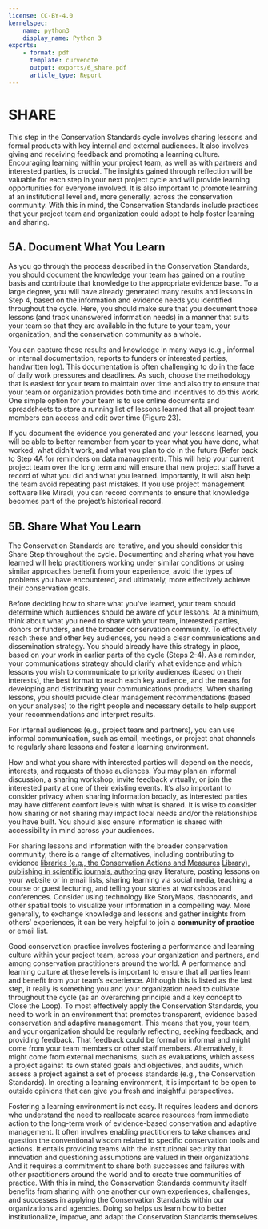 ```yaml
---
license: CC-BY-4.0
kernelspec:
    name: python3
    display_name: Python 3
exports:
    - format: pdf
      template: curvenote
      output: exports/6_share.pdf
      article_type: Report
---
```


# SHARE
This step in the Conservation Standards cycle involves sharing lessons and formal products with key internal and external audiences. It also involves giving and receiving feedback and promoting a learning culture. Encouraging learning within your project team, as well as with partners and interested parties, is crucial. The insights gained through reflection will be valuable for each step in your next project cycle and will provide learning opportunities for everyone involved. It is also important to promote learning at an institutional level and, more generally, across the conservation community. With this in mind, the Conservation Standards include practices that your project team and organization could adopt to help foster learning and sharing.

## 5A. Document What You Learn
As you go through the process described in the Conservation Standards, you should document the knowledge your team has gained on a routine basis and contribute that knowledge to the appropriate evidence base. To a large degree, you will have already generated many results and lessons in Step 4, based on the information and evidence needs you identified throughout the cycle. Here, you should make sure that you document those lessons (and track unanswered information needs) in a manner that suits your team so that they are available in the future to your team, your organization, and the conservation community as a whole.

You can capture these results and knowledge in many ways (e.g., informal or internal documentation, reports to funders or interested parties, handwritten log). This documentation is often challenging to do in the face of daily work pressures and deadlines. As such, choose the methodology that is easiest for your team to maintain over time and also try to ensure that your team or organization provides both time and incentives to do this work. One simple option for your team is to use online documents and spreadsheets to store a running list of lessons learned that all project team members can access and edit over time (Figure 23).

If you document the evidence you generated and your lessons learned, you will be able to better remember from year to year what you have done, what worked, what didn’t work, and what you plan to do in the future (Refer back to Step 4A for reminders on data management). This will help your current project team over the long term and will ensure that new project staff have a record of what you did and what you learned. Importantly, it will also help the team avoid repeating past mistakes. If you use project management software like Miradi, you can record comments to ensure that knowledge becomes part of the project’s historical record.

## 5B. Share What You Learn
The Conservation Standards are iterative, and you should consider this Share Step throughout the cycle. Documenting and sharing what you have learned will help practitioners working under similar conditions or using similar approaches benefit from your experience, avoid the types of problems you have encountered, and ultimately, more effectively achieve their conservation goals.

Before deciding how to share what you've learned, your team should determine which audiences should be aware of your lessons. At a minimum, think about what you need to share with your team, interested parties, donors or funders, and the broader conservation community. To effectively reach these and other key audiences, you need a clear communications and dissemination strategy. You should already have this strategy in place, based on your work in earlier parts of the cycle (Steps 2-4). As a reminder, your communications strategy should clarify what evidence and which lessons you wish to communicate to priority audiences (based on their interests), the best format to reach each key audience, and the means for developing and distributing your communications products. When sharing lessons, you should provide clear management recommendations (based on your analyses) to the right people and necessary details to help support your recommendations and interpret results.

For internal audiences (e.g., project team and partners), you can use informal communication, such as email, meetings, or project chat channels to regularly share lessons and foster a learning environment.

How and what you share with interested parties will depend on the needs, interests, and requests of those audiences. You may plan an informal discussion, a sharing workshop, invite feedback virtually, or join the interested party at one of their existing events. It’s also important to consider privacy when sharing information broadly, as interested parties may have different comfort levels with what is shared. It is wise to consider how sharing or not sharing may impact local needs and/or the relationships you have built. You should also ensure information is shared with accessibility in mind across your audiences.

For sharing lessons and information with the broader conservation community, there is a range of alternatives, including contributing to evidence [libraries (e.g., the Conservation Actions and Measures](https://conservationstandards.org/library-item/caml/) [Library), publishing in scientific journals, authoring](https://conservationstandards.org/library-item/caml/) gray literature, posting lessons on your website or in email lists, sharing learning via social media, teaching a course or guest lecturing, and telling your stories at workshops and conferences. Consider using technology like StoryMaps, dashboards, and other spatial tools to visualize your information in a compelling way. More generally, to exchange knowledge and lessons and gather insights from others’ experiences, it can be very helpful to join a **community of practice** or email list.

Good conservation practice involves fostering a performance and learning culture within your project team, across your organization and partners, and among conservation practitioners around the world. A performance and learning culture at these levels is important to ensure that all parties learn and benefit from your team’s experience. Although this is listed as the last step, it really is something you and your organization need to cultivate throughout the cycle (as an overarching principle and a key concept to Close the Loop). To most effectively apply the Conservation Standards, you need to work in an environment that promotes transparent, evidence based conservation and adaptive management. This means that you, your team, and your organization should be regularly reflecting, seeking feedback, and providing feedback. That feedback could be formal or informal and might come from your team members or other staff members. Alternatively, it might come from external mechanisms, such as evaluations, which assess a project against its own stated goals and objectives, and audits, which assess a project against a set of process standards (e.g., the Conservation Standards). In creating a learning environment, it is important to be open to outside opinions that can give you fresh and insightful perspectives.

Fostering a learning environment is not easy. It requires leaders and donors who understand the need to reallocate scarce resources from immediate action to the long-term work of evidence-based conservation and adaptive management. It often involves enabling practitioners to take chances and question the conventional wisdom related to specific conservation tools and actions. It entails providing teams with the institutional security that innovation and questioning assumptions are valued in their organizations. And it requires a commitment to share both successes and failures with other practitioners around the world and to create true communities of practice. With this in mind, the Conservation Standards community itself benefits from sharing with one another our own experiences, challenges, and successes in applying the Conservation Standards within our organizations and agencies. Doing so helps us learn how to better institutionalize, improve, and adapt the Conservation Standards themselves.